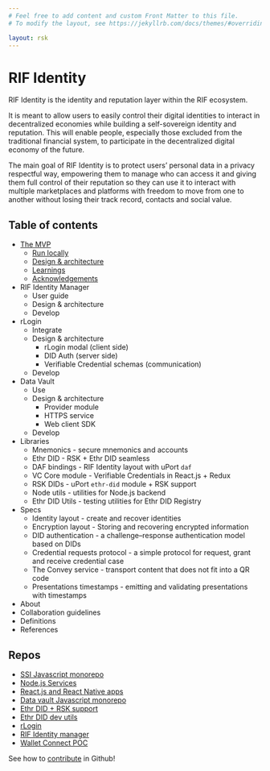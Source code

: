 ```yaml
---
# Feel free to add content and custom Front Matter to this file.
# To modify the layout, see https://jekyllrb.com/docs/themes/#overriding-theme-defaults

layout: rsk
---
```


# RIF Identity

RIF Identity is the identity and reputation layer within the RIF ecosystem.

It is meant to allow users to easily control their digital identities to interact in decentralized economies while building a self-sovereign identity and reputation. This will enable people, especially those excluded from the traditional financial system, to participate in the decentralized digital economy of the future.

The main goal of RIF Identity is to protect users’ personal data in a privacy respectful way, empowering them to manage who can access it and giving them full control of their reputation so they can use it to interact with multiple marketplaces and platforms with freedom to move from one to another without losing their track record, contacts and social value.

## Table of contents

- [The MVP](mvp)
  - [Run locally](mvp/run)
  - [Design & architecture](mvp/architecture)
  - [Learnings](mvp/learnings)
  - [Acknowledgements](mvp/acknowledgements)
- RIF Identity Manager
  - User guide
  - Design & architecture
  - Develop
- rLogin
  - Integrate
  - Design & architecture
    - rLogin modal (client side)
    - DID Auth (server side)
    - Verifiable Credential schemas (communication)
  - Develop
- Data Vault
  - Use
  - Design & architecture
    - Provider module
    - HTTPS service
    - Web client SDK
  - Develop
- Libraries
  - Mnemonics - secure mnemonics and accounts
  - Ethr DID - RSK + Ethr DID seamless
  - DAF bindings - RIF Identity layout with uPort `daf`
  - VC Core module - Verifiable Credentials in React.js + Redux
  - RSK DIDs - uPort `ethr-did` module + RSK support
  - Node utils - utilities for Node.js backend
  - Ethr DID Utils - testing utilities for Ethr DID Registry
- Specs
  - Identity layout - create and recover identities
  - Encryption layout - Storing and recovering encrypted information
  - DID authentication - a challenge–response authentication model based on DIDs
  - Credential requests protocol - a simple protocol for request, grant and receive credential case
  - The Convey service - transport content that does not fit into a QR code
  - Presentations timestamps - emitting and validating presentations with timestamps
- About
- Collaboration guidelines
- Definitions
- References

## Repos

- [SSI Javascript monorepo](https://github.com/rsksmart/rif-identity.js)
- [Node.js Services](https://github.com/rsksmart/rif-identity-services)
- [React.js and React Native apps](https://github.com/rsksmart/rif-identity-ui)
- [Data vault Javascript monorepo](https://github.com/rsksmart/rif-data-vault)
- [Ethr DID + RSK support](https://github.com/rsksmart/ethr-did)
- [Ethr DID dev utils](https://github.com/rsksmart/ethr-did-utils)
- [rLogin](https://github.com/rsksmart/rLogin)
- [RIF Identity manager](https://github.com/rsksmart/rif-identity-manager)
- [Wallet Connect POC](https://github.com/rsksmart/RSKWalletConnect)

See how to [contribute](/rif/identity/contribute) in Github!

<!--

MISSING DOCS:
Architecture
Issuer service
Verifier app
Import READMEs:
- [Mnemonic module](./ssi/libraries/mnemonics)
- [RSK Ethr DID](./ssi/libraries/ethr-did)
- [uPort DAF bindings](./ssi/libraries/daf)
- [RIF Identity Core](./ssi/libraries/core)
- [Express DID Auth](./ssi/libraries/express-did-auth)
- [Node Utils](./ssi/libraries/node-utils)

-->

